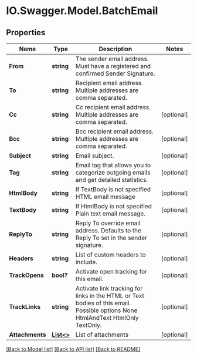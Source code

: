 # IO.Swagger.Model.BatchEmail
## Properties

Name | Type | Description | Notes
------------ | ------------- | ------------- | -------------
**From** | **string** | The sender email address. Must have a registered and confirmed Sender Signature. | 
**To** | **string** | Recipient email address. Multiple addresses are comma separated. | 
**Cc** | **string** | Cc recipient email address. Multiple addresses are comma separated. | [optional] 
**Bcc** | **string** | Bcc recipient email address. Multiple addresses are comma separated. | [optional] 
**Subject** | **string** | Email subject. | [optional] 
**Tag** | **string** | Email tag that allows you to categorize outgoing emails and get detailed statistics. | [optional] 
**HtmlBody** | **string** | If TextBody is not specified HTML email message | [optional] 
**TextBody** | **string** | If HtmlBody is not specified Plain text email message. | [optional] 
**ReplyTo** | **string** | Reply To override email address. Defaults to the Reply To set in the sender signature. | [optional] 
**Headers** | **string** | List of custom headers to include. | [optional] 
**TrackOpens** | **bool?** | Activate open tracking for this email. | [optional] 
**TrackLinks** | **string** | Activate link tracking for links in the HTML or Text bodies of this email. Possible options None HtmlAndText HtmlOnly TextOnly. | [optional] 
**Attachments** | [**List&lt;&gt;**](.md) | List of attachments | [optional] 

[[Back to Model list]](../README.md#documentation-for-models) [[Back to API list]](../README.md#documentation-for-api-endpoints) [[Back to README]](../README.md)

